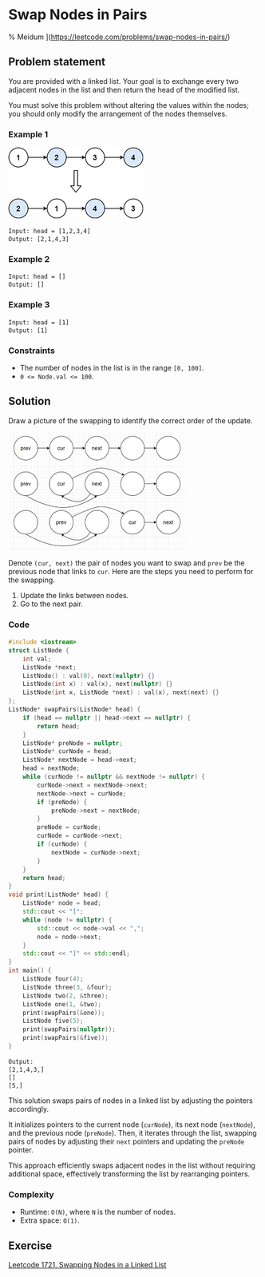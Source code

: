 # Swap Nodes in Pairs
% Meidum ](https://leetcode.com/problems/swap-nodes-in-pairs/)
## Problem statement

You are provided with a linked list. Your goal is to exchange every two adjacent nodes in the list and then return the head of the modified list. 

You must solve this problem without altering the values within the nodes; you should only modify the arrangement of the nodes themselves. 

### Example 1
![The link list and its result in Example 1.](02_LL_24_swap_ex1.jpg)
```text
Input: head = [1,2,3,4]
Output: [2,1,4,3]
```

### Example 2
```text
Input: head = []
Output: []
```
### Example 3
```text
Input: head = [1]
Output: [1]
``` 

### Constraints

* The number of nodes in the list is in the range `[0, 100]`.
* `0 <= Node.val <= 100`.

## Solution

Draw a picture of the swapping to identify the correct order of the update.

![The swapping steps.](02_LL_24_drawing_1.png)

Denote `(cur, next)` the pair of nodes you want to swap and `prev` be the previous node that links to `cur`. Here are the steps you need to perform for the swapping.
1. Update the links between nodes.
2. Go to the next pair. 

### Code
```cpp
#include <iostream>
struct ListNode {
    int val;
    ListNode *next;
    ListNode() : val(0), next(nullptr) {}
    ListNode(int x) : val(x), next(nullptr) {}
    ListNode(int x, ListNode *next) : val(x), next(next) {}
};
ListNode* swapPairs(ListNode* head) {
    if (head == nullptr || head->next == nullptr) {
        return head;
    }
    ListNode* preNode = nullptr;
    ListNode* curNode = head; 
    ListNode* nextNode = head->next;  
    head = nextNode;
    while (curNode != nullptr && nextNode != nullptr) {
        curNode->next = nextNode->next;
        nextNode->next = curNode;
        if (preNode) {
            preNode->next = nextNode;
        }
        preNode = curNode;
        curNode = curNode->next;       
        if (curNode) {
            nextNode = curNode->next;
        }
    }
    return head;
}
void print(ListNode* head) {
    ListNode* node = head;
    std::cout << "[";
    while (node != nullptr) {
        std::cout << node->val << ",";
        node = node->next;
    }
    std::cout << "]" << std::endl;
}
int main() {
    ListNode four(4);
    ListNode three(3, &four);
    ListNode two(2, &three);
    ListNode one(1, &two);    
    print(swapPairs(&one));
    ListNode five(5);
    print(swapPairs(nullptr));
    print(swapPairs(&five));
}
```
```text
Output:
[2,1,4,3,]
[]
[5,]
```

This solution swaps pairs of nodes in a linked list by adjusting the pointers accordingly. 

It initializes pointers to the current node (`curNode`), its next node (`nextNode`), and the previous node (`preNode`). Then, it iterates through the list, swapping pairs of nodes by adjusting their `next` pointers and updating the `preNode` pointer. 

This approach efficiently swaps adjacent nodes in the list without requiring additional space, effectively transforming the list by rearranging pointers.

### Complexity
* Runtime: `O(N)`, where `N` is the number of nodes.
* Extra space: `O(1)`.

## Exercise
[Leetcode 1721. Swapping Nodes in a Linked List](https://leetcode.com/problems/swapping-nodes-in-a-linked-list/)